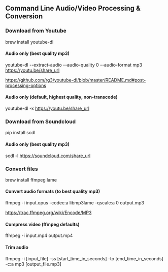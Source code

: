 ## Command Line Audio/Video Processing & Conversion

### Download from Youtube
brew install youtube-dl
#### Audio only (best quality mp3)
youtube-dl --extract-audio --audio-quality 0 --audio-format mp3 https://youtu.be/share_url

https://github.com/rg3/youtube-dl/blob/master/README.md#post-processing-options

#### Audio only (default, highest quality, non-transcode)
youtube-dl -x https://youtu.be/share_url

### Download from Soundcloud
pip install scdl
#### Audio only (best quality mp3)
scdl -l https://soundcloud.com/share_url

### Convert files
brew install ffmpeg lame
#### Convert audio formats (to best quality mp3)
ffmpeg -i input.opus -codec:a libmp3lame -qscale:a 0 output.mp3

https://trac.ffmpeg.org/wiki/Encode/MP3

#### Compress video (ffmpeg defaults)
ffmpeg -i input.mp4 output.mp4

#### Trim audio
ffmpeg -i [input_file] -ss [start_time_in_seconds] -to [end_time_in_seconds] -c:a mp3 [output_file.mp3]